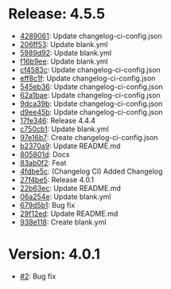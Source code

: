 # Release: 4.5.5

* [4289061](https://github.com/saadmk-test/test-ci-public/commit/42890612f104870ea885700e700bf08a02e5b250): Update changelog-ci-config.json
* [206ff53](https://github.com/saadmk-test/test-ci-public/commit/206ff53dae007506286f4d3dc7c4ea89fcb6ff1a): Update blank.yml
* [5989d92](https://github.com/saadmk-test/test-ci-public/commit/5989d92a6fd4dd1873e50e233f51eec340e41a7a): Update blank.yml
* [f16b9ee](https://github.com/saadmk-test/test-ci-public/commit/f16b9eeffd79a2dd50251ec1d31b60d56a45ba53): Update blank.yml
* [cf4583c](https://github.com/saadmk-test/test-ci-public/commit/cf4583cfd611d3ad031958c53f76cc64e10b7ead): Update changelog-ci-config.json
* [eff8c1f](https://github.com/saadmk-test/test-ci-public/commit/eff8c1f8a6999c4992ad51689f699a0d0e673702): Update changelog-ci-config.json
* [545eb36](https://github.com/saadmk-test/test-ci-public/commit/545eb3605b276088b1ffa011b352ccf3496165eb): Update changelog-ci-config.json
* [62a1bae](https://github.com/saadmk-test/test-ci-public/commit/62a1bae5b5dd72c8a29edfe1e291aa2f4133d657): Update changelog-ci-config.json
* [9dca39b](https://github.com/saadmk-test/test-ci-public/commit/9dca39be98d5c14222d46f7d697819e04d8b192d): Update changelog-ci-config.json
* [d9ee45b](https://github.com/saadmk-test/test-ci-public/commit/d9ee45bb013fd8a596455143849f1a79a742a5b7): Update changelog-ci-config.json
* [17fe346](https://github.com/saadmk-test/test-ci-public/commit/17fe346f72a96c56dac1f9a3f257835ef3cd38e4): Release 4.4.4
* [c750cb1](https://github.com/saadmk-test/test-ci-public/commit/c750cb149a1dca9f1c4ddd6308da2ce34109451f): Update blank.yml
* [97e16b7](https://github.com/saadmk-test/test-ci-public/commit/97e16b76ac649861da621296bcba953948f47a9e): Create changelog-ci-config.json
* [b2370a9](https://github.com/saadmk-test/test-ci-public/commit/b2370a9a16a32a1d1f717c358803d1db06de3662): Update README.md
* [805801d](https://github.com/saadmk-test/test-ci-public/commit/805801db4019f08d41a7ace7ec399a0389488c03): Docs
* [83ab0f2](https://github.com/saadmk-test/test-ci-public/commit/83ab0f279360c464b55160bb52b2639fdd237808): Feat
* [4fdbe5c](https://github.com/saadmk-test/test-ci-public/commit/4fdbe5c2d04d399f980a5fe4669be7caaaab49af): (Changelog CI) Added Changelog
* [27f4be5](https://github.com/saadmk-test/test-ci-public/commit/27f4be54ab5e77f029bb971d9ee2398becd51cd0): Release 4.0.1
* [22b63ec](https://github.com/saadmk-test/test-ci-public/commit/22b63ec18f9873f42ba33adf7af1bb5e0ddfeecb): Update README.md
* [06a254e](https://github.com/saadmk-test/test-ci-public/commit/06a254e8a5d9e9c09a445a17bd54483d3fd6c605): Update blank.yml
* [679d5b1](https://github.com/saadmk-test/test-ci-public/commit/679d5b1233a2850b3cda121a5525d698dbaca194): Bug fix
* [29f12ed](https://github.com/saadmk-test/test-ci-public/commit/29f12ed42092a9ad643c1547c46a0c1aa55a4da4): Update README.md
* [938e118](https://github.com/saadmk-test/test-ci-public/commit/938e118b1e73740de8c9816bd91020939fa5b072): Create blank.yml


# Version: 4.0.1

* [#2](https://github.com/saadmk-test/test-ci-public/pull/2): Bug fix
